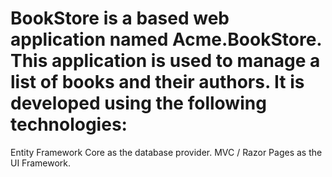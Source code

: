 # BookStore is a based web application named Acme.BookStore. This application is used to manage a list of books and their authors. It is developed using the following technologies:

Entity Framework Core as the database provider.
MVC / Razor Pages as the UI Framework.


